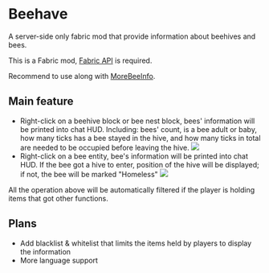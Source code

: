 # Beehave

A server-side only fabric mod that provide information about beehives and bees.

This is a Fabric mod, [Fabric API](https://modrinth.com/mod/fabric-api) is required.

Recommend to use along with [MoreBeeInfo](https://modrinth.com/mod/morebeeinfo).

## Main feature

- Right-click on a beehive block or bee nest block,
  bees' information will be printed into chat HUD.
  Including: bees' count, is a bee adult or baby,
  how many ticks has a bee stayed in the hive,
  and how many ticks in total are needed to be occupied before leaving the hive.
  ![](https://cdn-raw.modrinth.com/data/e0YVwkW5/images/49bcad6da7d3c05e070e416c277e14982ad54a61.png)
- Right-click on a bee entity, bee's information will be printed into chat HUD.
  If the bee got a hive to enter, position of the hive will be displayed;
  if not, the bee will be marked "Homeless"
  ![](https://cdn-raw.modrinth.com/data/e0YVwkW5/images/2956e8851b0db469131875c78ae62080abcd45cd.png)

All the operation above will be automatically filtered
if the player is holding items that got other functions.

## Plans

- Add blacklist & whitelist that limits the items held by players to display the information
- More language support
